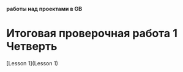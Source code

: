 **работы над проектами в GB**

Итоговая проверочная работа 1 Четверть
======================================
[Lesson 1](Lesson 1)